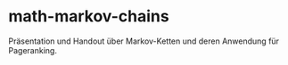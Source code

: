 # math-markov-chains
Präsentation und Handout über Markov-Ketten und deren Anwendung für Pageranking.
